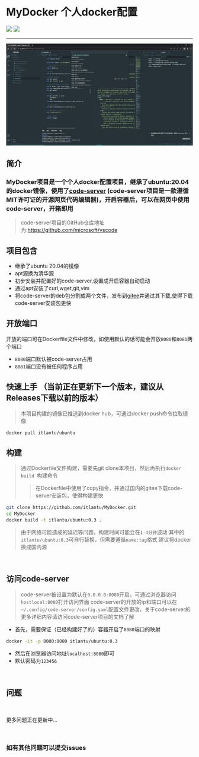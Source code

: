 # MyDocker  个人docker配置

<img src="https://img.shields.io/badge/docker-ubuntu:20.04-orange"> <img src="https://img.shields.io/badge/laster-0.3-blue"> 

-------------
<img src="https://github.com/itlantu/MyDocker/blob/img/1.jpg?raw=true">

## 简介

### MyDocker项目是一个个人docker配置项目，继承了ubuntu:20.04的docker镜像，使用了[code-server](https://github.com/microsoft/vscode) (code-server项目是一款遵循MIT许可证的开源网页代码编辑器)，开启容器后，可以在网页中使用code-server，开箱即用
> code-server项目的GitHub仓库地址为:https://github.com/microsoft/vscode

## 项目包含

* 继承了ubuntu 20.04的镜像
* apt源换为清华源
* 初步安装并配置好的code-server,设置成开启容器自动启动
* 通过apt安装了curl,wget,git,vim
* 将code-server的deb包分割成两个文件，发布到[gitee](https://gitee.com/itlantu/MyDocker/releases/tag/4.7)并通过其下载,使得下载code-server安装包更快

## 开放端口

开放的端口可在Dockerfile文件中修改，如使用默认的话可能会开放`8080`和`8081`两个端口

* `8080`端口默认被code-server占用
* `8081`端口没有被任何程序占用

## 快速上手 （当前正在更新下一个版本，建议从Releases下载以前的版本）
> 本项目构建的镜像已推送到docker hub，可通过docker push命令拉取镜像

```sh
docker pull itlantu/ubuntu
```

## 构建
> 通过Dockerfile文件构建，需要先git clone本项目，然后再执行`docker build `构建命令
>> 在Dockerfile中使用了copy指令，并通过国内的gitee下载code-server安装包，使得构建更快

```sh
git clone https://github.com/itlantu/MyDocker.git
cd MyDocker
docker build -t itlantu/ubuntu:0.3 .
```
> 由于网络可能造成的延迟等问题，构建时间可能会在`1-4分钟`波动
> 其中的`itlantu/ubuntu:0.3`可自行替换，但需要遵循`name:tag`格式
> 建议将docker换成国内源

<br>

## 访问code-server
> code-server被设置为默认在`0.0.0.0:8080`开启，可通过浏览器访问`hostlocal:8080`打开访问界面
>code-server的开放的ip和端口可以在`~/.config/code-server/config.yaml`配置文件更改，关于code-server的更多详细内容请访问code-server项目的文档了解

* 首先，需要保证（已经构建好了的）容器开启了`8080`端口的映射

```sh
docker -it -p 8080:8080 itlantu/ubuntu:0.3
```
* 然后在浏览器访问地址`localhost:8080`即可
* 默认密码为`123456`

<br>

## 问题

<br>

 更多问题正在更新中...

<br>

### 如有其他问题可以提交issues




